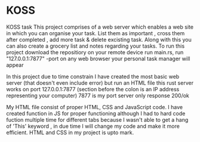 # KOSS
KOSS task
This project comprises of a web server which enables a web site in which you can organise your task. List them as important , cross them after completed , add more task &
delete excisting task. Along with this you can also create a grocery list and notes regarding your tasks.
To run this project download the repositiory on your remote device
run main.rs,
run "127.0.0.1:7877" -port on any web browser
your personal task manager will appear

In this project due to time constrain I have created the most basic web server (that doesn't even include error) but run an HTML file
this rust server works on port 127.0.0.1:7877 (section before the colon is an IP address representing your computer) 7877 is my port
server only response 200/ok 

My HTML file consist of proper HTML, CSS and JavaScript code.
I have created function in JS for proper functioning although I had to hard code fuction multiple time for different tabs because I wasn't able to get a hang of
'This' keyword , in due time I will change my code and make it more efficient.
HTML and CSS in my project is upto mark.
